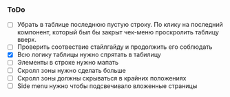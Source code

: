 ### ToDo

- [ ] Убрать в таблице последнюю пустую строку. По клику на последний компонент, который был бы закрыт чек-меню проскролить таблицу вверх.
- [ ] Проверить соотвествие стайлгайду и продолжить его соблюдать
- [x] Всю логику таблицы нужно спрятать в табилицу
- [ ] Элементы в строке нужно мапать
- [ ] Скролл зоны нужно сделать больше
- [ ] Скролл зоны должны скрываться в крайних положениях
- [ ] Side menu нужно чтобы подсвечивало вложенные страницы
